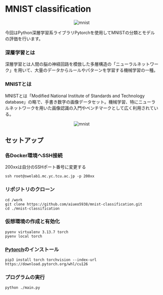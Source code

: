 # MNIST classification

<div align="center">
    <img src="https://miro.medium.com/v2/resize:fit:1400/1*SfRJNb5dOOPZYEFY5jDRqA.png" alt="mnist" title="mnist">
</div>

今回はPython深層学習系ライブラリPytorchを使用してMNISTの分類とモデルの評価を行います。

### 深層学習とは
深層学習とは人間の脳の神経回路を模倣した多層構造の「ニューラルネットワーク」を用いて、大量のデータからルールやパターンを学習する機械学習の一種。
### MNISTとは
MNISTとは「Modified National Institute of Standards and Technology database」の略で、手書き数字の画像データセット。機械学習、特にニューラルネットワークを用いた画像認識の入門やベンチマークとして広く利用されている。
<div align="center">
    <img src="https://upload.wikimedia.org/wikipedia/commons/b/b1/MNIST_dataset_example.png" alt="mnist" title="mnist">
</div>

## セットアップ
### 各Docker環境へSSH接続
200xxは⾃分のSSHポート番号に変更する
```
ssh root@swelab1.mc.yc.tcu.ac.jp -p 200xx
```
### リポジトリのクローン
```
cd /work
git clone https://github.com/aiueo5938/mnist-classification.git
cd ./mnist-classification
```
### 仮想環境の作成と有効化
```
pyenv virtualenv 3.13.7 torch
pyenv local torch
```
### [Pytorch](https://pytorch.org/get-started/locally/)のインストール
```
pip3 install torch torchvision --index-url https://download.pytorch.org/whl/cu126
```
### プログラムの実行
```
python ./main.py
```